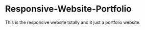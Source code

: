 # Responsive-Website-Portfolio
This is the responsive website totally and it just a portfolio website.
